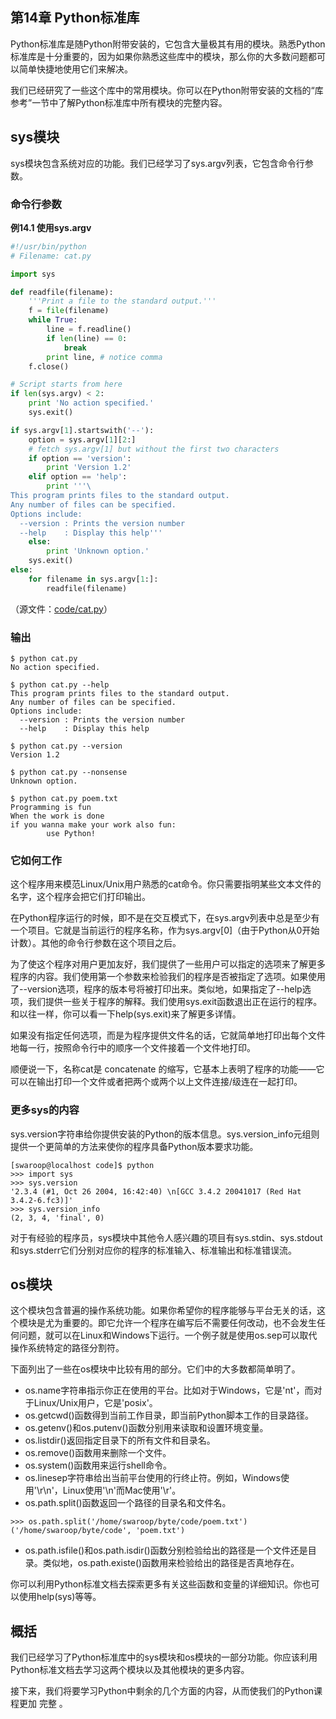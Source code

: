 ## 第14章 Python标准库
Python标准库是随Python附带安装的，它包含大量极其有用的模块。熟悉Python标准库是十分重要的，因为如果你熟悉这些库中的模块，那么你的大多数问题都可以简单快捷地使用它们来解决。

我们已经研究了一些这个库中的常用模块。你可以在Python附带安装的文档的“库参考”一节中了解Python标准库中所有模块的完整内容。

## sys模块
sys模块包含系统对应的功能。我们已经学习了sys.argv列表，它包含命令行参数。

### 命令行参数
**例14.1 使用sys.argv** 

```python
#!/usr/bin/python
# Filename: cat.py

import sys

def readfile(filename):
    '''Print a file to the standard output.'''
    f = file(filename)
    while True:
        line = f.readline()
        if len(line) == 0:
            break
        print line, # notice comma
    f.close()

# Script starts from here
if len(sys.argv) < 2:
    print 'No action specified.'
    sys.exit()

if sys.argv[1].startswith('--'):
    option = sys.argv[1][2:]
    # fetch sys.argv[1] but without the first two characters
    if option == 'version':
        print 'Version 1.2'
    elif option == 'help':
        print '''\
This program prints files to the standard output.
Any number of files can be specified.
Options include:
  --version : Prints the version number
  --help    : Display this help'''
    else:
        print 'Unknown option.'
    sys.exit()
else:
    for filename in sys.argv[1:]:
        readfile(filename)
```

（源文件：[code/cat.py](http://woodpecker.org.cn/abyteofpython_cn/chinese/code/cat.py)）

### 输出

```
$ python cat.py
No action specified.

$ python cat.py --help
This program prints files to the standard output.
Any number of files can be specified.
Options include:
  --version : Prints the version number
  --help    : Display this help

$ python cat.py --version
Version 1.2

$ python cat.py --nonsense
Unknown option.

$ python cat.py poem.txt
Programming is fun
When the work is done
if you wanna make your work also fun:
        use Python!
```

### 它如何工作
这个程序用来模范Linux/Unix用户熟悉的cat命令。你只需要指明某些文本文件的名字，这个程序会把它们打印输出。

在Python程序运行的时候，即不是在交互模式下，在sys.argv列表中总是至少有一个项目。它就是当前运行的程序名称，作为sys.argv[0]（由于Python从0开始计数）。其他的命令行参数在这个项目之后。

为了使这个程序对用户更加友好，我们提供了一些用户可以指定的选项来了解更多程序的内容。我们使用第一个参数来检验我们的程序是否被指定了选项。如果使用了--version选项，程序的版本号将被打印出来。类似地，如果指定了--help选项，我们提供一些关于程序的解释。我们使用sys.exit函数退出正在运行的程序。和以往一样，你可以看一下help(sys.exit)来了解更多详情。

如果没有指定任何选项，而是为程序提供文件名的话，它就简单地打印出每个文件地每一行，按照命令行中的顺序一个文件接着一个文件地打印。

顺便说一下，名称cat是 concatenate 的缩写，它基本上表明了程序的功能——它可以在输出打印一个文件或者把两个或两个以上文件连接/级连在一起打印。

### 更多sys的内容
sys.version字符串给你提供安装的Python的版本信息。sys.version_info元组则提供一个更简单的方法来使你的程序具备Python版本要求功能。

```
[swaroop@localhost code]$ python
>>> import sys
>>> sys.version
'2.3.4 (#1, Oct 26 2004, 16:42:40) \n[GCC 3.4.2 20041017 (Red Hat 3.4.2-6.fc3)]'
>>> sys.version_info
(2, 3, 4, 'final', 0)
```

对于有经验的程序员，sys模块中其他令人感兴趣的项目有sys.stdin、sys.stdout和sys.stderr它们分别对应你的程序的标准输入、标准输出和标准错误流。

## os模块
这个模块包含普遍的操作系统功能。如果你希望你的程序能够与平台无关的话，这个模块是尤为重要的。即它允许一个程序在编写后不需要任何改动，也不会发生任何问题，就可以在Linux和Windows下运行。一个例子就是使用os.sep可以取代操作系统特定的路径分割符。

下面列出了一些在os模块中比较有用的部分。它们中的大多数都简单明了。

- os.name字符串指示你正在使用的平台。比如对于Windows，它是'nt'，而对于Linux/Unix用户，它是'posix'。
- os.getcwd()函数得到当前工作目录，即当前Python脚本工作的目录路径。
- os.getenv()和os.putenv()函数分别用来读取和设置环境变量。
- os.listdir()返回指定目录下的所有文件和目录名。
- os.remove()函数用来删除一个文件。
- os.system()函数用来运行shell命令。
- os.linesep字符串给出当前平台使用的行终止符。例如，Windows使用'\r\n'，Linux使用'\n'而Mac使用'\r'。
- os.path.split()函数返回一个路径的目录名和文件名。

```
>>> os.path.split('/home/swaroop/byte/code/poem.txt')
('/home/swaroop/byte/code', 'poem.txt')
```

- os.path.isfile()和os.path.isdir()函数分别检验给出的路径是一个文件还是目录。类似地，os.path.existe()函数用来检验给出的路径是否真地存在。

你可以利用Python标准文档去探索更多有关这些函数和变量的详细知识。你也可以使用help(sys)等等。

## 概括
我们已经学习了Python标准库中的sys模块和os模块的一部分功能。你应该利用Python标准文档去学习这两个模块以及其他模块的更多内容。

接下来，我们将要学习Python中剩余的几个方面的内容，从而使我们的Python课程更加 完整 。

